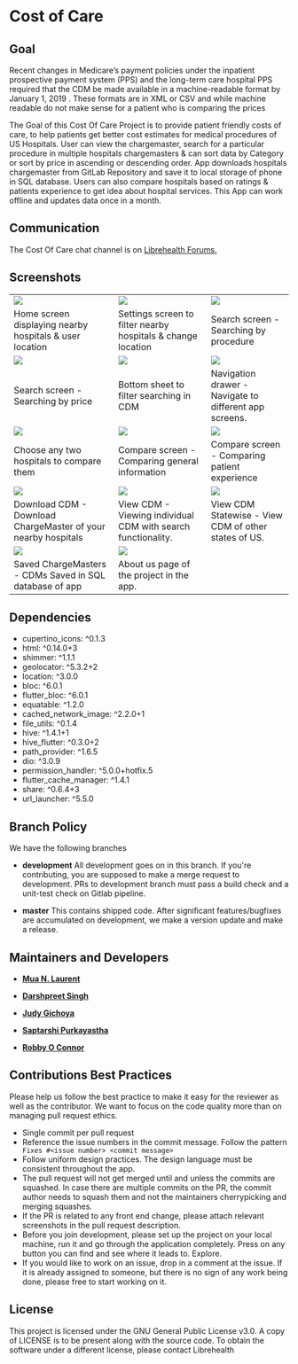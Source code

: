 # Cost of Care

## Goal

Recent changes in Medicare’s payment policies under the inpatient prospective payment system (PPS) and the long-term care hospital PPS required that the CDM be made available in a machine-readable format by January 1, 2019 . These formats are in XML or CSV and while machine readable do not make sense for a patient who is comparing the prices

The Goal of this Cost Of Care Project is to provide patient friendly costs of care, to help patients get better cost estimates for medical procedures of US Hospitals. User can view the chargemaster, search for a particular procedure in multiple hospitals chargemasters & can sort data by Category or sort by price in ascending or descending order. App downloads hospitals chargemaster from GitLab Repository and save it to local storage of phone in SQL database. Users can also compare hospitals based on ratings & patients experience to get idea about hospital services. This App can work offline and updates data once in a month.
 
              
## Communication

The Cost Of Care chat channel is on [Librehealth Forums.](https://forums.librehealth.io/t/project-develop-an-android-mobile-application-to-show-patient-friendly-costs-of-care/3685/103)

## Screenshots

|  |  | |
| ------ | ------ | ------ |
| <img src="/screenshots/home.png" align="top">| <img src="/screenshots/settings.png" align="top"> |  <img src="/screenshots/search_procedure.png" align="top"> |
| Home screen displaying nearby hospitals & user location |  Settings screen to filter nearby hospitals & change location |   Search screen - Searching by procedure |
|   <img src="/screenshots/search_price.png" align="top">| <img src="/screenshots/filter.png" align="top"> |  <img src="/screenshots/drawer.png" align="top"> |
|   Search screen - Searching by price |    Bottom sheet to filter searching in CDM |     Navigation drawer - Navigate to different app screens.   |
|   <img src="/screenshots/compare.png" align="top">| <img src="/screenshots/compare_screen.png" align="top"> |<img src="/screenshots/compare_screen_detail.png" align="top"> |
|  Choose any two hospitals to compare them |  Compare screen - Comparing general information |  Compare screen - Comparing patient experience |
| <img src="/screenshots/download_cdm.png" align="top">| <img src="/screenshots/view_cdm.png" align="top"> |  <img src="/screenshots/view_cdm_statewise.png" align="top"> |
| Download CDM - Download ChargeMaster of your nearby hospitals |   View CDM - Viewing individual CDM with search functionality. |     View CDM Statewise - View CDM of other states of US. |
| <img src="/screenshots/saved_cdm.png" align="top">| <img src="/screenshots/about.png" align="top"> |  
|  Saved ChargeMasters - CDMs Saved in SQL database of app |  About us page of the project in the app.  | 


## Dependencies

- cupertino_icons: ^0.1.3
- html: ^0.14.0+3
- shimmer: ^1.1.1
- geolocator: ^5.3.2+2
- location: ^3.0.0
- bloc: ^6.0.1
- flutter_bloc: ^6.0.1
- equatable: ^1.2.0
- cached_network_image: ^2.2.0+1
- file_utils: ^0.1.4
- hive: ^1.4.1+1
- hive_flutter: ^0.3.0+2
- path_provider: ^1.6.5
- dio: ^3.0.9
- permission_handler: ^5.0.0+hotfix.5
- flutter_cache_manager: ^1.4.1
- share: ^0.6.4+3
- url_launcher: ^5.5.0



## Branch Policy

We have the following branches

* **development**  All development goes on in this branch. If you're contributing, you are supposed to make a merge request to development. PRs to development branch must pass a build check and a unit-test check on Gitlab pipeline.

* **master** This contains shipped code. After significant features/bugfixes are accumulated on development, we make a version update and make a release.

## Maintainers and Developers

* [**Mua N. Laurent**](https://gitlab.com/muarachmann) 

* [**Darshpreet Singh**](https://gitlab.com/Darshpreet2000)

* [**Judy Gichoya**](https://gitlab.com/judywawira)

* [**Saptarshi Purkayastha**](https://gitlab.com/sunbiz)

* [**Robby O Connor**](https://gitlab.com/robbyoconnor)


## Contributions Best Practices

Please help us follow the best practice to make it easy for the reviewer as well as the contributor. We want to focus on the code quality more than on managing pull request ethics.

* Single commit per pull request
* Reference the issue numbers in the commit message. Follow the pattern ``` Fixes #<issue number> <commit message>```
* Follow uniform design practices. The design language must be consistent throughout the app.
* The pull request will not get merged until and unless the commits are squashed. In case there are multiple commits on the PR, the commit author needs to squash them and not the maintainers cherrypicking and merging squashes.
* If the PR is related to any front end change, please attach relevant screenshots in the pull request description.
* Before you join development, please set up the project on your local machine, run it and go through the application completely. Press on any button you can find and see where it leads to. Explore.
* If you would like to work on an issue, drop in a comment at the issue. If it is already assigned to someone, but there is no sign of any work being done, please free to start working on it.


## License

This project is licensed under the GNU General Public License v3.0. A copy of LICENSE is to be present along with the source code. To obtain the software under a different license, please contact Librehealth

